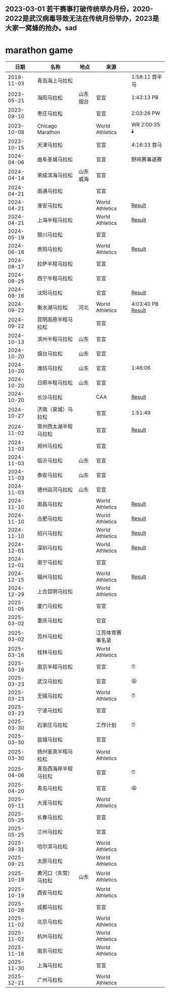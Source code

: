 ## 2023-03-01 若干赛事打破传统举办月份，2020-2022是武汉病毒导致无法在传统月份举办，2023是大家一窝蜂的抢办。sad

# marathon game

| 日期       | 名称                       | 地点       | 来源                |    |
| ---------- | -------------------------- | ---------- | ------------------- | -- |
| 2019-11-03 | 青岛海上马拉松             |            |                   | 1:58:11 首半马 |
| 2023-05-21 | 海阳马拉松                 | 山东烟台  | 官宣                | 1:43:13 PB |
| 2023-09-10 | 枣庄马拉松                 |            | 官宣                | 2:03:26 PW |
| 2023-10-08 | Chicago Marathon           |            | World Athletics     | WR 2:00:35 🕯️ |
| 2023-10-15 | 天津马拉松                 |            | 官宣                | 4:16:33 首马 |
| 2024-04-06 | 曲阜圣城马拉松             |            | 官宣                | 野鸡赛事退赛 |
| 2024-04-14 | 荣成滨海马拉松             | 山东威海  | 官宣                |
| 2024-04-21 | 南通马拉松                 |            | 官宣                |
| 2024-04-21 | 淮安马拉松                 |            | World Athletics     | [Result](https://worldathletics.org/competition/calendar-results/results/7207757) |
| 2024-04-21 | 上海半程马拉松             |            | World Athletics     | [Result](https://worldathletics.org/competition/calendar-results/results/7207745) |
| 2024-05-19 | 银川马拉松                 |            | 官宣                |
| 2024-06-16 | 贵阳马拉松                 |            | World Athletics     | [Result](https://worldathletics.org/competition/calendar-results/results/7207761) |
| 2024-08-17 | 拉萨半程马拉松            |            | 官宣                |
| 2024-08-25 | 西宁半程马拉松            |            | 官宣                |
| 2024-09-16 | 沈阳马拉松                 |            | 官宣                | [Result](https://worldathletics.org/competition/calendar-results/results/7207763) |
| 2024-09-22 | 衡水湖马拉松               | 河北       | World Athletics     | 4:03:40 PB [Result](https://worldathletics.org/competition/calendar-results/results/7207762) |
| 2024-09-22 | 昆明高原半程马拉松         |            | 官宣                |
| 2024-10-13 | 滨州半程马拉松             | 山东       | 官宣                |
| 2024-10-20 | 烟台马拉松                 | 山东       | 官宣                |
| 2024-10-20 | 潍坊马拉松                 | 山东       | 官宣                | 1:46:06 |
| 2024-10-20 | 日照半程马拉松             | 山东       | 官宣                |
| 2024-10-20 | 长沙马拉松                 |            | CAA                 | [Result](https://worldathletics.org/competition/calendar-results/results/7208723) |
| 2024-10-27 | 济南（泉城）马拉松         |            | 官宣                | 1:51:49 |
| 2024-11-02 | 常州西太湖半程马拉松       |            | 官宣                | [Result](https://worldathletics.org/competition/calendar-results/results/7208264) |
| 2024-11-03 | 郑州马拉松                 |            | 官宣                |
| 2024-11-03 | 临沂马拉松                 | 山东       | 官宣                |
| 2024-11-03 | 泰安马拉松                 | 山东       | 官宣                |
| 2024-11-03 | 德州运河马拉松             | 山东       | 官宣                |
| 2024-11-10 | 南昌马拉松                 |            | World Athletics     | [Result](https://worldathletics.org/competition/calendar-results/results/7208261) |
| 2024-11-10 | 合肥马拉松                 |            | World Athletics     | [Result](https://worldathletics.org/competition/calendar-results/results/7208262) |
| 2024-11-10 | 绍兴马拉松                 |            | World Athletics     | [Result](https://worldathletics.org/competition/calendar-results/results/7208558) |
| 2024-12-01 | 深圳马拉松                 |            | World Athletics     | [Result](https://worldathletics.org/competition/calendar-results/results/7207770) |
| 2024-12-01 | 南宁马拉松                 |            | 官宣                |
| 2024-12-15 | 福州马拉松                 |            | World Athletics     | [Result](https://worldathletics.org/competition/calendar-results/results/7208560) |
| 2024-12-29 | 上合昆明马拉松             |            | World Athletics     |
| 2025-01-05 | 厦门马拉松                 |            | 官宣                |
| 2025-03-02 | 重庆马拉松                 |            | 官宣                |
| 2025-03-02 | 苏州马拉松                 |            | 江苏体育赛事名录          |
| 2025-03-16 | 桂林马拉松                 |            | World Athletics     |
| 2025-03-16 | 南京半程马拉松             |            | 官宣                | ⏰ |
| 2025-03-23 | 武汉马拉松                 |            | 官宣                | 😫 |
| 2025-03-23 | 无锡马拉松                 |            | World Athletics     | ⏰ |
| 2025-03-23 | 宁波马拉松                 |            | 官宣                |
| 2025-03-30 | 石家庄马拉松               |            | 工作计划                | ⏰ |
| 2025-03-30 | 盐城马拉松                 |            | 官宣                |
| 2025-03-30 | 扬州鉴真半程马拉松         |            | World Athletics     |
| 2025-04-06 | 青岛西海岸半程马拉松       |            | 官宣                | ⏰ |
| 2025-04-20 | 青岛马拉松                 |            | 官宣                | 😫 |
| 2025-05-11 | 大连马拉松                 |            | World Athletics     |
| 2025-05-25 | 长春马拉松                 |            | 官宣                |
| 2025-05-25 | 兰州马拉松                 |            | 官宣                |
| 2025-08-31 | 哈尔滨马拉松               |            | World Athletics     |
| 2025-09-21 | 太原马拉松                 |            | World Athletics     |
| 2025-10-19 | 黄河口（东营）马拉松       | 山东       | World Athletics     |
| 2025-10-19 | 西安马拉松                 |            | World Athletics     |
| 2025-10-26 | 成都马拉松                 |            | 官宣                |
| 2025-11-02 | 北京马拉松                 |            | World Athletics     |
| 2025-11-02 | 杭州马拉松                 |            | World Athletics     |
| 2025-11-16 | 南京马拉松                 |            | World Athletics     |
| 2025-11-30 | 上海马拉松                 |            | 官宣                |
| 2025-12-21 | 广州马拉松                 |            | World Athletics     |


